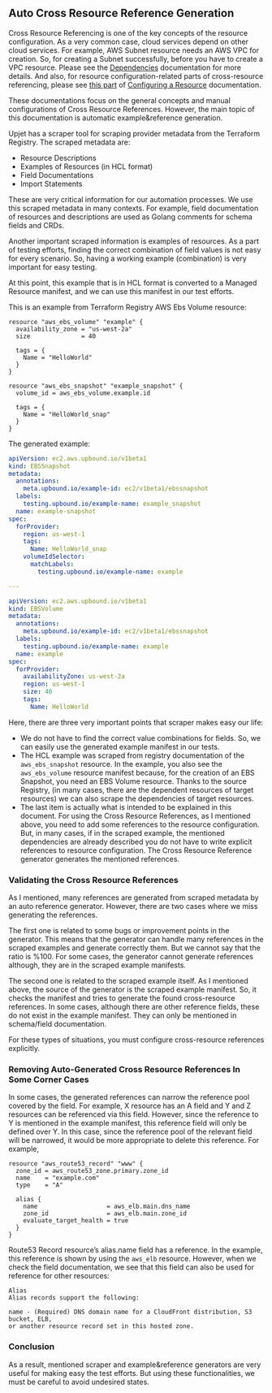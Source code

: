 ## Auto Cross Resource Reference Generation

Cross Resource Referencing is one of the key concepts of the resource 
configuration. As a very common case, cloud services depend on other cloud 
services. For example, AWS Subnet resource needs an AWS VPC for creation. So, 
for creating a Subnet successfully, before you have to create a VPC resource. 
Please see the [Dependencies] documentation for more details. And also, for 
resource configuration-related parts of cross-resource referencing, please see 
[this part] of [Configuring a Resource] documentation.

These documentations focus on the general concepts and manual configurations
of Cross Resource References. However, the main topic of this documentation is
automatic example&reference generation.

Upjet has a scraper tool for scraping provider metadata from the Terraform
Registry. The scraped metadata are:
- Resource Descriptions
- Examples of Resources (in HCL format)
- Field Documentations
- Import Statements

These are very critical information for our automation processes. We use this
scraped metadata in many contexts. For example, field documentation of
resources and descriptions are used as Golang comments for schema fields and 
CRDs.

Another important scraped information is examples of resources. As a part
of testing efforts, finding the correct combination of field values is not easy
for every scenario. So, having a working example (combination) is very important
for easy testing.

At this point, this example that is in HCL format is converted to a Managed
Resource manifest, and we can use this manifest in our test efforts.

This is an example from Terraform Registry AWS Ebs Volume resource:

```
resource "aws_ebs_volume" "example" {
  availability_zone = "us-west-2a"
  size              = 40

  tags = {
    Name = "HelloWorld"
  }
}

resource "aws_ebs_snapshot" "example_snapshot" {
  volume_id = aws_ebs_volume.example.id

  tags = {
    Name = "HelloWorld_snap"
  }
}
```

The generated example:

```yaml
apiVersion: ec2.aws.upbound.io/v1beta1
kind: EBSSnapshot
metadata:
  annotations:
    meta.upbound.io/example-id: ec2/v1beta1/ebssnapshot
  labels:
    testing.upbound.io/example-name: example_snapshot
  name: example-snapshot
spec:
  forProvider:
    region: us-west-1
    tags:
      Name: HelloWorld_snap
    volumeIdSelector:
      matchLabels:
        testing.upbound.io/example-name: example

---

apiVersion: ec2.aws.upbound.io/v1beta1
kind: EBSVolume
metadata:
  annotations:
    meta.upbound.io/example-id: ec2/v1beta1/ebssnapshot
  labels:
    testing.upbound.io/example-name: example
  name: example
spec:
  forProvider:
    availabilityZone: us-west-2a
    region: us-west-1
    size: 40
    tags:
      Name: HelloWorld
```

Here, there are three very important points that scraper makes easy our life:

- We do not have to find the correct value combinations for fields. So, we can
  easily use the generated example manifest in our tests.
- The HCL example was scraped from registry documentation of the `aws_ebs_snapshot` 
  resource. In the example, you also see the `aws_ebs_volume` resource manifest 
  because, for the creation of an EBS Snapshot, you need an EBS Volume resource. 
  Thanks to the source Registry, (in many cases, there are the dependent resources 
  of target resources) we can also scrape the dependencies of target resources.
- The last item is actually what is intended to be explained in this document.
  For using the Cross Resource References, as I mentioned above, you need to add
  some references to the resource configuration. But, in many cases, if in the
  scraped example, the mentioned dependencies are already described you do not 
  have to write explicit references to resource configuration. The Cross Resource
  Reference generator generates the mentioned references.

### Validating the Cross Resource References

As I mentioned, many references are generated from scraped metadata by an auto
reference generator. However, there are two cases where we miss generating the
references.

The first one is related to some bugs or improvement points in the generator. 
This means that the generator can handle many references in the scraped 
examples and generate correctly them. But we cannot say that the ratio is %100. 
For some cases, the generator cannot generate references although, they are in 
the scraped example manifests.

The second one is related to the scraped example itself. As I mentioned above,
the source of the generator is the scraped example manifest. So, it checks the
manifest and tries to generate the found cross-resource references. In some
cases, although there are other reference fields, these do not exist in the
example manifest. They can only be mentioned in schema/field documentation.

For these types of situations, you must configure cross-resource references
explicitly.

### Removing Auto-Generated Cross Resource References In Some Corner Cases

In some cases, the generated references can narrow the reference pool covered by
the field. For example, X resource has an A field and Y and Z resources can be
referenced via this field. However, since the reference to Y is mentioned in the
example manifest, this reference field will only be defined over Y. In this case,
since the reference pool of the relevant field will be narrowed, it would be
more appropriate to delete this reference. For example,

```
resource "aws_route53_record" "www" {
  zone_id = aws_route53_zone.primary.zone_id
  name    = "example.com"
  type    = "A"

  alias {
    name                   = aws_elb.main.dns_name
    zone_id                = aws_elb.main.zone_id
    evaluate_target_health = true
  }
}
```

Route53 Record resource’s alias.name field has a reference. In the example, this
reference is shown by using the `aws_elb` resource. However, when we check the
field documentation, we see that this field can also be used for reference
for other resources:

```
Alias
Alias records support the following:

name - (Required) DNS domain name for a CloudFront distribution, S3 bucket, ELB, 
or another resource record set in this hosted zone.
```

### Conclusion

As a result, mentioned scraper and example&reference generators are very useful 
for making easy the test efforts. But using these functionalities, we must be
careful to avoid undesired states.

[Dependencies]: https://crossplane.io/docs/v1.7/concepts/managed-resources.html#dependencies
[this part]: https://github.com/upbound/upjet/blob/main/docs/configuring-a-resource.md#cross-resource-referencing
[Configuring a Resource]: https://github.com/upbound/upjet/blob/main/docs/configuring-a-resource.md
